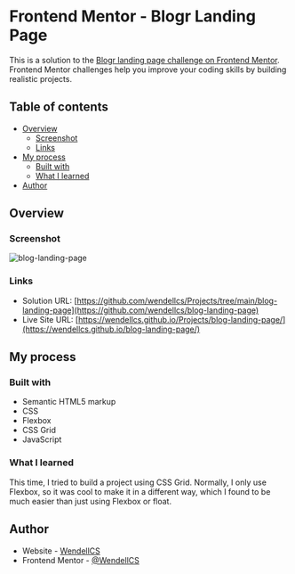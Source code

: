 # Frontend Mentor - Blogr Landing Page

This is a solution to the [Blogr landing page challenge on Frontend Mentor](https://www.frontendmentor.io/challenges/blogr-landing-page-EX2RLAApP). Frontend Mentor challenges help you improve your coding skills by building realistic projects. 

## Table of contents

- [Overview](#overview)
  - [Screenshot](#screenshot)
  - [Links](#links)
- [My process](#my-process)
  - [Built with](#built-with)
  - [What I learned](#what-i-learned)
- [Author](#author)

## Overview

### Screenshot

![blog-landing-page](https://github.com/wendellcs/blog-landing-page/assets/88943437/ae6b895e-9c4d-4126-9c37-f5bdd9818cec)


### Links

- Solution URL: [https://github.com/wendellcs/Projects/tree/main/blog-landing-page](https://github.com/wendellcs/blog-landing-page)
- Live Site URL: [https://wendellcs.github.io/Projects/blog-landing-page/](https://wendellcs.github.io/blog-landing-page/)

## My process

### Built with

- Semantic HTML5 markup
- CSS 
- Flexbox
- CSS Grid
- JavaScript


### What I learned

This time, I tried to build a project using CSS Grid. Normally, I only use Flexbox, so it was cool to make it in a different way, which I found to be  much easier than just using Flexbox or float.


## Author

- Website - [WendellCS](https://wendellcs.github.io)
- Frontend Mentor - [@WendellCS](https://www.frontendmentor.io/profile/WendellCS)
